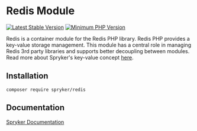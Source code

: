 # Redis Module
[![Latest Stable Version](https://poser.pugx.org/spryker/redis/v/stable.svg)](https://packagist.org/packages/spryker/redis)
[![Minimum PHP Version](https://img.shields.io/badge/php-%3E%3D%208.0-8892BF.svg)](https://php.net/)

Redis is a container module for the Redis PHP library.
Redis PHP provides a key-value storage management. This module has a central role in managing Redis 3rd party libraries and supports better decoupling between modules.
Read more about Spryker's key-value concept [here](https://docs.spryker.com/docs/scos/dev/back-end-development/client/using-and-configuring-redis-as-a-key-value-storage.html).

## Installation

```
composer require spryker/redis
```

## Documentation

[Spryker Documentation](https://docs.spryker.com)
